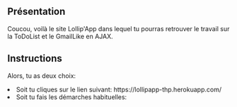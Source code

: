 ## Présentation

Coucou, voilà le site Lollip'App dans lequel tu pourras retrouver le travail sur la ToDoList et le GmailLike en AJAX.<br>

## Instructions

Alors, tu as deux choix:<br>
<li>Soit tu cliques sur le lien suivant: https://lollipapp-thp.herokuapp.com/<br>
  <li>Soit tu fais les démarches habituelles: <br>
